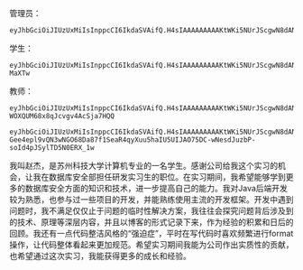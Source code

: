 管理员：

```
eyJhbGciOiJIUzUxMiIsInppcCI6IkdaSVAifQ.H4sIAAAAAAAAAKtWKi5NUrJScgwN8dANDXYNUtJRSq0oULIyNDe0NLQ0tjQ01VEqLU4t8kxRsrKAMPMSc1OBWhJTcjPzlGoBk8P2X0IAAAA.vkFeg6UhjKOp4d5i_hQqpP1QHi4sB_veyEZbijGyoFrQocnAbeJw4AYhbamAQyrRt8TNr7AnVOF5PxQg_-2C9w
```

学生：

```
eyJhbGciOiJIUzUxMiIsInppcCI6IkdaSVAifQ.H4sIAAAAAAAAAKtWKi5NUrJScgwN8dANDXYNUtJRSq0oULIyNDe0NLQ0trQ01FEqLU4t8kwBikGYeYm5qUAtBZXJRflKtQB_ULq_QgAAAA.5uq5HTto_iRma_pVKiUR0pFmq3mTklaJj6uH9_yBIwWV8qbmidTbZBSOoujTKmGJ_bnNtd_uxsaAYdzZ-MaXTw
```

教师：

```
eyJhbGciOiJIUzUxMiIsInppcCI6IkdaSVAifQ.H4sIAAAAAAAAAKtWKi5NUrJScgwN8dANDXYNUtJRSq0oULIyNDe0NLQ0MTAx0FEqLU4t8kxRsjKBMPMSc1OBWnLzixIrlGoBVNz1T0IAAAA.F0pU1QsAYsZsVclQSOz0T7uJgtPU4uNKtbb72HKVFu8Blf0Cw1Gwb6uY65V-WOXQUM68x8qJcvgv4AcSja7HQQ
```

```
eyJhbGciOiJIUzUxMiIsInppcCI6IkdaSVAifQ.H4sIAAAAAAAAAKtWKi5NUrJScgwN8dANDXYNUtJRSq0oULIyNDe0NLS0tDA01lEqLU4t8kxRsjKFMPMSc1OBWpISc6pSk5RqAb8xtzVDAAAA.41h-Gee4epl9vQN3wNGO68Da87f1SeaR4qyXuu5haIU5UIJAO75DC-wNesdJuzbP-soId4pJSylTD5N0ERX_1w
```

我叫赵杰，是苏州科技大学计算机专业的一名学生。感谢公司给我这个实习的机会，让我在数据库安全部担任研发实习生的职位。在实习期间，我希望能够学到更多的数据库安全方面的知识和技术，进一步提高自己的能力。我对Java后端开发较为熟悉，也参与过一些项目的开发，并能熟练使用主流的开发框架。开发中遇到问题时，我不满足仅仅止于问题的临时性解决方案，我往往会探究问题背后涉及到的技术、原理等深层内容，并且以博客的形式记录下来，作为经验的积累和日后的回顾。我还有一点代码整洁风格的“强迫症”，平时在写代码时喜欢频繁进行format操作，让代码整体看起来更加规范。希望实习期间我能为公司作出实质性的贡献，也希望通过这次实习，我能获得更多的成长和经验。

